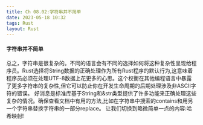 ```yaml
---
title: Ch 08.02:字符串并不简单
date: 2023-05-18 10:32
tags: Rust
layout: Rust
---
```

#### 字符串并不简单

总之，字符串是很复杂的。不同的语言会有不同的选择如何将这种复杂性呈现给程序员。Rust选择将String数据的正确处理作为所有Rust程序的默认行为,这意味着程序员必须在处理UTF-8数据上花更多的心思。这个权衡在其他编程语言中暴露了更多字符串的复杂性,但它可以防止你在开发生命周期的后期处理涉及非ASCII字符的错误。
好消息是标准库基于String和&str类型提供了许多功能来正确处理这些复杂的情况。确保查看文档中有用的方法,比如在字符串中搜索的contains和用另一个字符串替换字符串的一部分replace。
让我们切换到略微简单一点的内容:哈希映射!

